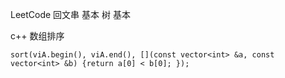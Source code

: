 LeetCode
回文串 基本
树 基本


c++
数组排序
```language
sort(viA.begin(), viA.end(), [](const vector<int> &a, const vector<int> &b) {return a[0] < b[0]; });
```
